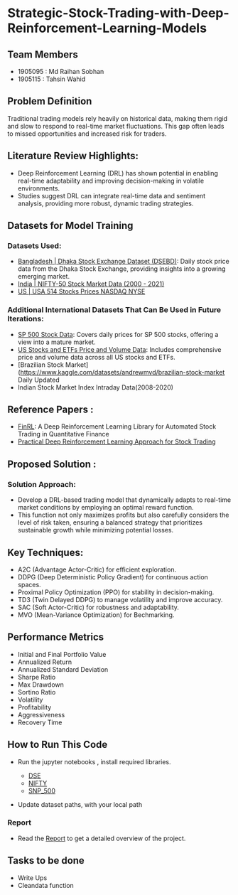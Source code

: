 # Strategic-Stock-Trading-with-Deep-Reinforcement-Learning-Models

## Team Members
- 1905095 : Md Raihan Sobhan
- 1905115 : Tahsin Wahid

## Problem Definition

Traditional trading models rely heavily on historical data, making them rigid and slow to respond to real-time market fluctuations. This gap often leads to missed opportunities and increased risk for traders.

## Literature Review Highlights:
- Deep Reinforcement Learning (DRL) has shown potential in enabling real-time adaptability and improving decision-making in volatile
environments.
- Studies suggest DRL can integrate real-time data and sentiment analysis, providing more robust, dynamic trading strategies.

## Datasets for Model Training

### Datasets Used:

- [Bangladesh | Dhaka Stock Exchange Dataset (DSEBD)](https://www.kaggle.com/datasets/mahmudulhaque/dsebd): Daily stock price data from the Dhaka Stock Exchange, providing insights into a growing emerging market.
- [India | NIFTY-50 Stock Market Data (2000 - 2021)](https://www.kaggle.com/datasets/rohanrao/nifty50-stock-market-data?select=BHARTIARTL.csv)
- [US | USA 514 Stocks Prices NASDAQ NYSE](https://www.kaggle.com/datasets/olegshpagin/usa-stocks-prices-ohlcv/data)

### Additional International Datasets That Can Be Used in Future Iterations:
- [SP 500 Stock Data](https://www.kaggle.com/datasets/paultimothymooney/stock-market-data): Covers daily prices for SP 500 stocks, offering a view into a mature market.
- [US Stocks and ETFs Price and Volume Data](https://www.kaggle.com/datasets/borismarjanovic/price-volume-data-for-all-us-stocks-etfs): Includes comprehensive price and volume data across all US stocks and ETFs.
- [Brazilian Stock Market](https://www.kaggle.com/datasets/andrewmvd/brazilian-stock-market Daily Updated
- Indian Stock Market Index Intraday Data(2008-2020)


## Reference Papers :
- [FinRL](https://arxiv.org/pdf/2011.09607): A Deep Reinforcement Learning Library for Automated Stock
Trading in Quantitative Finance
- [Practical Deep Reinforcement Learning Approach for Stock Trading](https://arxiv.org/pdf/1811.07522v3)

## Proposed Solution :
### Solution Approach: 
- Develop a DRL-based trading model that dynamically adapts to real-time market conditions by employing an optimal reward function.
- This function not only maximizes profits but also carefully considers the level of risk taken, ensuring a balanced strategy that prioritizes sustainable growth while minimizing potential losses.

## Key Techniques:
- A2C (Advantage Actor-Critic) for efficient exploration. 
- DDPG (Deep Deterministic Policy Gradient) for continuous action spaces. 
- Proximal Policy Optimization (PPO) for stability in
decision-making.
- TD3 (Twin Delayed DDPG) to manage volatility and improve
accuracy.
- SAC (Soft Actor-Critic) for robustness and adaptability.
- MVO (Mean-Variance Optimization) for Bechmarking. 

## Performance Metrics
- Initial and Final Portfolio Value
- Annualized Return
- Annualized Standard Deviation
- Sharpe Ratio
- Max Drawdown
- Sortino Ratio
- Volatility
- Profitability
- Aggressiveness
- Recovery Time


## How to Run This Code
- Run the jupyter notebooks , install required libraries.
    - [DSE](/dse.ipynb)
    - [NIFTY](/nifty.ipynb)
    - [SNP_500](/snp500.ipynb)

- Update dataset paths, with your local path <br> 


### Report 
- Read the [Report](/Project_Report.pdf) to get a detailed overview of the project.

## Tasks to be done
- Write Ups
- Cleandata function
